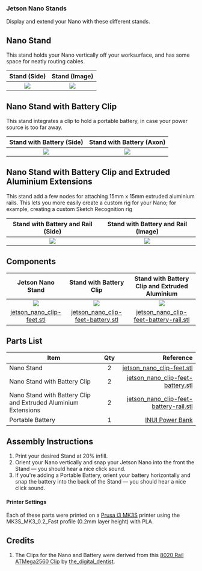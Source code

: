 ### Jetson Nano Stands
Display and extend your Nano with these different stands.

## Nano Stand
This stand holds your Nano vertically off your worksurface, and has some space for neatly routing cables.

| Stand (Side) | Stand (Image) |
| :---: | :---: |
| ![](https://github.com/madelinegannon/jetson-nano-builds/blob/master/stands/images/jetson_nano_clip_side.png) | ![](https://github.com/madelinegannon/jetson-nano-builds/blob/master/stands/images/jetson_nano_clip-feet_cropped.png) |


##  Nano Stand with Battery Clip
This stand integrates a clip to hold a portable battery, in case your power source is too far away.

|  Stand with Battery (Side) | Stand with Battery (Axon) |
| :---: | :---: |
| ![](https://github.com/madelinegannon/jetson-nano-builds/blob/master/stands/images/jetson_nano_clip_battery_side.png) | ![](https://github.com/madelinegannon/jetson-nano-builds/blob/master/stands/images/jetson_nano_stand_battery_axon.png) |


##  Nano Stand with Battery Clip and Extruded Aluminium Extensions
This stand add a few nodes for attaching 15mm x 15mm extruded aluminium rails. This lets you more easily create a custom rig for your Nano; for example, creating a custom Sketch Recognition rig

|  Stand with Battery and Rail (Side) | Stand with Battery and Rail (Image) |
| :---: | :---: |
| ![](https://github.com/madelinegannon/jetson-nano-builds/blob/master/stands/images/jetson_nano_clip_battery_rail_side.png) | ![](https://github.com/madelinegannon/jetson-nano-builds/blob/master/stands/images/jetson_nano_sketch-recognition-rig.png) |


## Components

| Jetson Nano Stand | Stand with Battery Clip | Stand with Battery Clip and Extruded Aluminium |
| :---: | :---: | :---: |
| ![](https://github.com/madelinegannon/jetson-nano-builds/blob/master/images/jetson_nano_stand.png) | ![](https://github.com/madelinegannon/jetson-nano-builds/blob/master/images/jetson_nano_stand_battery.png) | ![](https://github.com/madelinegannon/jetson-nano-builds/blob/master/images/jetson_nano_stand_battery_rail.png) |
| [jetson_nano_clip-feet.stl](https://github.com/madelinegannon/jetson-nano-builds/blob/master/stands/jetson_nano_clip-feet.stl) | [jetson_nano_clip-feet-battery.stl](https://github.com/madelinegannon/jetson-nano-builds/blob/master/stands/jetson_nano_clip-feet-battery.stl) | [jetson_nano_clip-feet-battery-rail.stl](https://github.com/madelinegannon/jetson-nano-builds/blob/master/stands/jetson_nano_clip-feet-battery-rail.stl) |

## Parts List

| Item        | Qty           | Reference  |
| ------------- |:-------------:| -----:|
| Nano Stand | 2 | [jetson_nano_clip-feet.stl](https://github.com/madelinegannon/jetson-nano-builds/blob/master/stands/jetson_nano_clip-feet.stl) |
| Nano Stand with Battery Clip  | 2 | [jetson_nano_clip-feet-battery.stl](https://github.com/madelinegannon/jetson-nano-builds/blob/master/stands/jetson_nano_clip-feet-battery.stl) |
| Nano Stand with Battery Clip and Extruded Aluminium Extensions | 2 | [jetson_nano_clip-feet-battery-rail.stl](https://github.com/madelinegannon/jetson-nano-builds/blob/master/stands/jetson_nano_clip-feet-battery-rail.stl) |
| Portable Battery | 1 | [INUI Power Bank](https://www.amazon.com/INIU-Portable-External-Powerbank-Compatible/dp/B07H6LB4J4/) |

## Assembly Instructions

1. Print your desired Stand at 20% infill.
2. Orient your Nano vertically and snap your Jetson Nano into the front the Stand — you should hear a nice click sound.
3. If you're adding a Portable Battery, orient your battery horizontally and snap the battery into the back of the Stand — you should hear a nice click sound.

#### Printer Settings
Each of these parts were printed on a [Prusa i3 MK3S](https://www.prusa3d.com/original-prusa-i3-mk3/) printer using the MK3S_MK3_0.2_Fast profile (0.2mm layer height) with PLA. 


## Credits
1. The Clips for the Nano and Battery were derived from this [8020 Rail ATMega2560 Clip](https://www.thingiverse.com/thing:155130) by [the_digital_dentist](https://www.thingiverse.com/the_digital_dentist/about).
